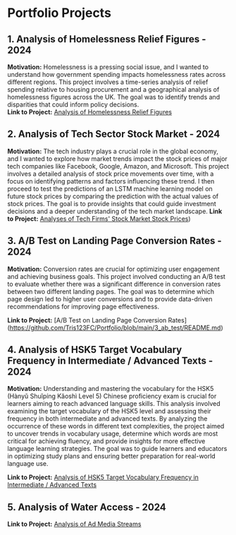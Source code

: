 # Portfolio Projects

## 1. Analysis of Homelessness Relief Figures - 2024
**Motivation:** Homelessness is a pressing social issue, and I wanted to understand how government spending impacts homelessness rates across different regions. This project involves a time-series analysis of relief spending relative to housing procurement and a geographical analysis of homelessness figures across the UK. The goal was to identify trends and disparities that could inform policy decisions.  
**Link to Project:** [Analysis of Homelessness Relief Figures](https://github.com/Tris123FC/Portfolio/blob/main/1_homelessness_analysis/README.md)

## 2. Analysis of Tech Sector Stock Market - 2024

**Motivation:** The tech industry plays a crucial role in the global economy, and I wanted to explore how market trends impact the stock prices of major tech companies like Facebook, Google, Amazon, and Microsoft. This project involves a detailed analysis of stock price movements over time, with a focus on identifying patterns and factors influencing these trend. I then proceed to test the predictions of an LSTM machine learning model on future stock prices by comparing the prediction with the actual values of stock prices. The goal is to provide insights that could guide investment decisions and a deeper understanding of the tech market landscape.
**Link to Project:** [Analyses of Tech Firms' Stock Market Stock Prices](https://github.com/Tris123FC/Portfolio/blob/main/2_stock_analysis/README.md))

## 3. A/B Test on Landing Page Conversion Rates - 2024

**Motivation:** Conversion rates are crucial for optimizing user engagement and achieving business goals. This project involved conducting an A/B test to evaluate whether there was a significant difference in conversion rates between two different landing pages. The goal was to determine which page design led to higher user conversions and to provide data-driven recommendations for improving page effectiveness.

**Link to Project:** [A/B Test on Landing Page Conversion Rates]
(https://github.com/Tris123FC/Portfolio/blob/main/3_ab_test/README.md)
## 4. Analysis of HSK5 Target Vocabulary Frequency in Intermediate / Advanced Texts - 2024

**Motivation:** Understanding and mastering the vocabulary for the HSK5 (Hànyǔ Shuǐpíng Kǎoshì Level 5) Chinese proficiency exam is crucial for learners aiming to reach advanced language skills. This analysis involved examining the target vocabulary of the HSK5 level and assessing their frequency in both intermediate and advanced texts. By analyzing the occurrence of these words in different text complexities, the project aimed to uncover trends in vocabulary usage, determine which words are most critical for achieving fluency, and provide insights for more effective language learning strategies. The goal was to guide learners and educators in optimizing study plans and ensuring better preparation for real-world language use.

**Link to Project:** [Analysis of HSK5 Target Vocabulary Frequency in Intermediate / Advanced Texts](https://github.com/Tris123FC/Portfolio/blob/main/4_chinese_hsk5_analysis/README.md)


## 5. Analysis of Water Access - 2024

**Link to Project:**  [Analysis of Ad Media Streams](https://github.com/Tris123FC/Portfolio/blob/main/6_ad_analysis/data_exploration.ipynb)

